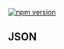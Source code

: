 [![npm version](https://img.shields.io/badge/vscode-install-blue.svg)](https://marketplace.visualstudio.com/items?itemName=sissel.json-script-tag)

## JSON <script> Tag Syntax Support (VS Code)

Syntax highlighting support for HTML `<script>` tags using `application/json` and `application/ld+json` attributes.

## Why?

VS Code [does not yet support](https://github.com/microsoft/vscode/issues/36280) JSON syntax highlighting on HTML script tags using the `type="application/json"` attribute.

## Example

```html

<script type="application/json">
  /* JSON HERE*/
</script>

<script type="application/ld+json">
  /* JSON HERE*/
</script>

```

